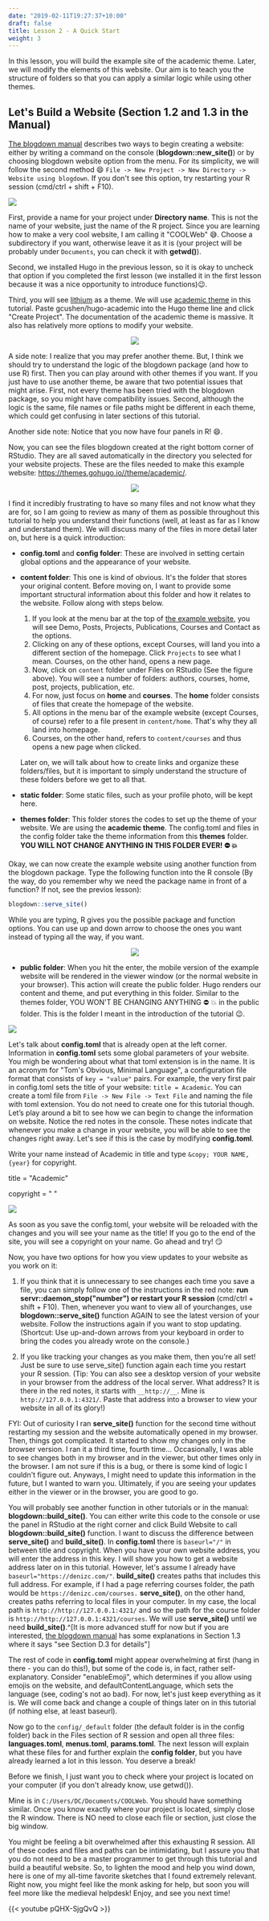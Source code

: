 ```yaml
---
date: "2019-02-11T19:27:37+10:00"
draft: false
title: Lesson 2 - A Quick Start
weight: 3
---
```


In this lesson, you will build the example site of the academic theme. Later, we will modify the elements of this website. Our aim is to teach you the structure of folders so that you can apply a similar logic while using other themes. 

## Let's Build a Website (Section 1.2 and 1.3 in the Manual)

[The blogdown manual](https://bookdown.org/yihui/blogdown/) describes two ways to begin creating a website: either by writing a command on the console (__blogdown::new_site()__) or by choosing blogdown website option from the menu. For its simplicity, we will follow the second method :smile: `File -> New Project -> New Directory -> Website using blogdown`. If you don't see this option, try restarting your R session (cmd/ctrl + shift + F10). 

![](/img/3_creatingwebsite.gif)

First, provide a name for your project under __Directory name__. This is not the name of your website, just the name of the R project.  Since you are learning how to make a very cool website, I am calling it "COOLWeb" :sweat_smile:. Choose a subdirectory if you want, otherwise leave it as it is (your project will be probably under `Documents`, you can check it with __getwd()__).

Second, we installed Hugo in the previous lesson, so it is okay to uncheck that option if you completed the first lesson (we installed it in the first lesson because it was a nice opportunity to introduce functions):wink:.

Third, you will see [lithium](https://themes.gohugo.io/hugo-lithium-theme/) as a theme. We will use [academic theme](https://themes.gohugo.io/academic/) in this tutorial. Paste gcushen/hugo-academic into the Hugo theme line and click "Create Project". The documentation of the academic theme is massive. It also has relatively more options to modify your website.

<p align="center">
<img src="/img/4_academictheme.png">
</p>


A side note: I realize that you may prefer another theme. But, I think we should try to understand the logic of the blogdown package (and how to use R) first. Then you can play around with other themes if you want. If you just have to use another theme, be aware that two potential issues that might arise. First, not every theme has been tried with the blogdown package, so you might have compatibility issues. Second, although the logic is the same, file names or file paths might be different in each theme, which could get confusing in later sections of this tutorial.

Another side note: Notice that you now have four panels in R! :smile:.

Now, you can see the files blogdown created at the right bottom corner of RStudio. They are all saved automatically in the directory you selected for your website projects. These are the files needed to make this example website: <https://themes.gohugo.io//theme/academic/>.

<p align="center">
<img src="/img/5_files.png">
</p>


I find it incredibly frustrating to have so many files and not know what they are for, so I am going to review as many of them as possible throughout this tutorial to help you understand their functions (well, at least as far as I know and understand them). We will discuss many of the files in more detail later on, but here is a quick introduction: 

- __config.toml__ and __config folder__: These are involved in setting certain global options and the appearance of your website. 

- __content folder__: This one is kind of obvious. It's the folder that stores your original content. Before moving on, I want to provide some important structural information about this folder and how it relates to the website. Follow along with steps below. 

    1. If you look at the menu bar at the top of [the example website](https://themes.gohugo.io//theme/academic/), you will see Demo, Posts, Projects, Publications, Courses and Contact as the options. 
    2. Clicking on any of these options, except Courses, will land you into a different section of the homepage. Click `Projects` to see what I mean. Courses, on the other hand, opens a new page. 
    3. Now, click on `content` folder under Files on RStudio (See the figure above). You will see a number of folders: authors, courses, home, post, projects, publication, etc.
    4. For now, just focus on __home__ and __courses__. The __home__ folder consists of files that create the homepage of the website. 
    5. All options in the menu bar of the example website (except Courses, of course) refer to a file present in `content/home`. That's why they all land into homepage. 
    6. Courses, on the other hand, refers to `content/courses` and thus opens a new page when clicked. 

    Later on, we will talk about how to create links and organize  these folders/files, but it is important to simply understand the structure of these folders before we get to all that.

- __static folder__: Some static files, such as your profile photo, will be kept here. 

- __themes folder__: This folder stores the codes to set up the theme of your website. We are using the __academic theme__. The config.toml and files in the config folder take the theme information from this __themes__ folder. __YOU WILL NOT CHANGE ANYTHING IN THIS FOLDER EVER! :no_entry: :boom:__

Okay, we can now create the example website using another function from the blogdown package. Type the following function into the R console (By the way, do you remember why we need the package name in front of a function? If not, see the previos lesson): 

```r
blogdown::serve_site()
```

While you are typing, R gives you the possible package and function options. You can use up and down arrow to choose the ones you want instead of typing all the way, if you want. 

<p align="center">
<img src="/img/4_options.gif">
</p>


- __public folder__: When you hit the enter, the mobile version of the example website will be rendered in the viewer window (or the normal website in your browser). This action will create the public folder. Hugo renders our content and theme, and put everything in this folder. Similar to the themes folder, YOU WON'T BE CHANGING ANYTHING :no_entry: :boom: in the public folder. This is the folder I meant in the introduction of the tutorial :wink:. 

![](/img/4_examplewebsite.gif)

Let's talk about __config.toml__ that is already open at the left corner. Information in __config.toml__ sets some global parameters of your website. You migh be wondering about what that toml extension is in the name. It is an acronym for "Tom's Obvious, Minimal Language", a configuration file format that consists of `key = "value"` pairs. For example, the very first pair in config.toml sets the title of your website: `title = Academic`. You can create a toml file from `File -> New File -> Text File` and naming the file with toml extension. You do not need to create one for this tutorial though.   
Let’s play around a bit to see how we can begin to change the information on website. Notice the red notes in the console. These notes indicate that whenever you make a change in your website, you will be able to see the changes right away. Let's see if this is the case by modifying __config.toml__.

Write your name instead of Academic in title and type `&copy; YOUR NAME, {year}` for copyright.

title = "Academic"

copyright = " "

![](/img/5_changetitle.gif)

As soon as you save the config.toml, your website will be reloaded with the changes and you will see your name as the title! If you go to the end of the site, you will see a copyright on your name. Go ahead and try! :smirk:

Now, you have two options for how you view updates to your website as you work on it:

1. If you think that it is unnecessary to see changes each time you save a file, you can simply follow one of the instructions in the red note: __run servr::daemon_stop("number") or restart your R session__ (cmd/ctrl + shift + F10). Then, whenever you want to view all of yourchanges, use __blogdown::serve_site()__ function AGAIN to see the latest version of your website. Follow the instructions again if you want to stop updating. (Shortcut: Use up-and-down arrows from your keyboard in order to bring the codes you already wrote on the console.)   

2. If you like tracking your changes as you make them, then you're all set! Just be sure to use serve_site() function again each time you restart your R session. (Tip: You can also see a desktop version of your website in your browser from the address of the local server. What address? It is there in the red notes, it starts with `__http://__`. Mine is `http://127.0.0.1:4321/`. Paste that address into a browser to view your website in all of its glory!)


FYI: Out of curiosity I ran __serve_site()__ function for the second time without restarting my session and the website automatically opened in my browser. Then, things got complicated. It started to show my changes only in the browser version. I ran it a third time, fourth time... Occasionally, I was able to see changes both in my browser and in the viewer, but other times only in the browser. I am not sure if this is a bug, or there is some kind of logic I couldn't figure out. Anyways, I might need to update this information in the future, but I wanted to warn you. Ultimately, if you are seeing your updates either in the viewer or in the browser, you are good to go.  

You will probably see another function in other tutorials or in the manual: __blogdown::build_site()__. You can either write this code to the console or use the panel in RStudio at the right corner and click Build Website to call __blogdown::build_site()__ function. I want to discuss the difference between __serve_site()__ and __build_site()__. In __config.toml__ there is `baseurl="/"` in between title and copyright. When you have your own website address, you will enter the address in this key. I will show you how to get a website address later on in this tutorial. However, let's assume I already have `baseurl="https://denizc.com/"`. __build_site()__  creates paths that includes this full address. For example, if I had a page referring courses folder, the path would be `https://denizc.com/courses.`   __serve_site()__, on the other hand, creates paths referring to local files in your computer. In my case, the local path is `http://http://127.0.0.1:4321/` and so the path for the course folder is `http://http://127.0.0.1:4321/courses`. We will use __serve_site()__ until we need __build_site()__.^[It is more advanced stuff for now but if you are interested, [the blogdown manual](https://bookdown.org/yihui/blogdown/) has some explanations in Section 1.3 where it says "see Section D.3 for details"]    


The rest of code in __config.toml__ might appear overwhelming at first (hang in there - you can do this!), but some of the code is, in fact, rather self-explanatory. Consider "enableEmoji", which determines if you allow using emojis on the website, and defaultContentLanguage, which sets the language (see, coding's not ao bad). For now, let's just keep everything as it is. We will come back and change a couple of things later on in this tutorial (if nothing else, at least baseurl).    

Now go to the `config/_default` folder (the default folder is in the config folder) back in the Files section of R session and open all three files: __languages.toml__, __menus.toml__, __params.toml__. The next lesson will explain what these files for and further explain the __config folder__, but you have already learned a lot in this lesson. You deserve a break! 

Before we finish, I just want you to check where your project is located on your computer (if you don't already know, use getwd()).

Mine is in `C:/Users/DC/Documents/COOLWeb`. You should have something similar. Once you know exactly where your project is located, simply close the R window. There is NO need to close each file or section, just close the big window. 

You might be feeling a bit overwhelmed after this exhausting R session. All of these codes and files and paths can be intimidating, but I assure you that you do not need to be a master programmer to get through this tutorial and build a beautiful website. So, to lighten the mood and help you wind down, here is one of my all-time favorite sketches that I found extremely relevant. Right now, you might feel like the monk asking for help, but soon you will feel more like the medieval helpdesk! Enjoy, and see you next time!

{{< youtube pQHX-SjgQvQ >}}
